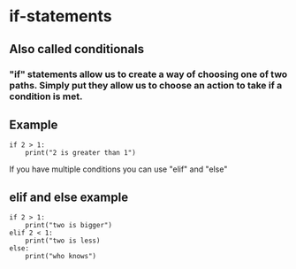 # if-statements
## Also called conditionals
### "if" statements allow us to create a way of choosing one of two paths.  Simply put they allow us to choose an action to take if a condition is met.
## Example
    if 2 > 1:
        print("2 is greater than 1")
If you have multiple conditions you can use "elif" and "else"
## elif and else example
    if 2 > 1:
        print("two is bigger")
    elif 2 < 1:
        print("two is less)
    else:
        print("who knows")